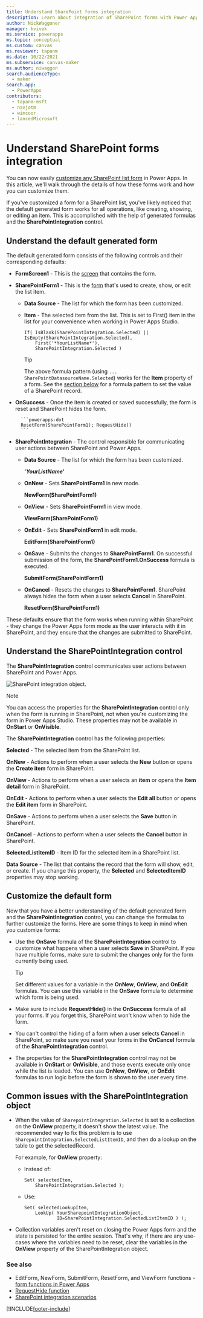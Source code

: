 ```yaml
---
title: Understand SharePoint forms integration
description: Learn about integration of SharePoint forms with Power Apps, and how to customize those forms.
author: NickWaggoner
manager: kvivek
ms.service: powerapps
ms.topic: conceptual
ms.custom: canvas
ms.reviewer: tapanm
ms.date: 10/22/2021
ms.subservice: canvas-maker
ms.author: niwaggon
search.audienceType: 
  - maker
search.app: 
  - PowerApps
contributors:
  - tapanm-msft
  - navjotm
  - wimcoor
  - lancedMicrosoft
---
```

# Understand SharePoint forms integration
You can now easily [customize any SharePoint list form](customize-list-form.md) in Power Apps. In this article, we'll walk through the details of how these forms work and how you can customize them.

If you've customized a form for a SharePoint list, you've likely noticed that the default generated form works for all operations, like creating, showing, or editing an item. This is accomplished with the help of generated formulas and the **SharePointIntegration** control.

## Understand the default generated form

The default generated form consists of the following controls and their corresponding defaults:

* **FormScreen1** - This is the [screen](controls/control-screen.md) that contains the form.

* **SharePointForm1** - This is the [form](working-with-forms.md) that's used to create, show, or edit the list item.

    * **Data Source** - The list for which the form has been customized.

    * **Item** - The selected item from the list. This is set to First() item in the list for your convenience when working in Power Apps Studio.

        ```powerapps-dot
        If( IsBlank(SharePointIntegration.Selected) || IsEmpty(SharePointIntegration.Selected),
            First('*YourListName*'),
            SharePointIntegration.Selected )
        ```
        > [!TIP]
        > The above formula pattern (using `... SharePointDatasourceName.Selected`) works for the **Item** property of a form. See the [section below](#common-issues-with-the-sharepointintegration-object) for a formula pattern to set the value of a SharePoint record.

* **OnSuccess** -  Once the item is created or saved successfully, the form is reset and SharePoint hides the form.

        ```powerapps-dot
        ResetForm(SharePointForm1); RequestHide()
        ```

* **SharePointIntegration** - The control responsible for communicating user actions between SharePoint and Power Apps.

    * **Data Source** - The list for which the form has been customized.

        **'*YourListName*'**

    * **OnNew** - Sets **SharePointForm1** in new mode.

        **NewForm(SharePointForm1)**

    * **OnView** - Sets **SharePointForm1** in view mode.

        **ViewForm(SharePointForm1)**

    * **OnEdit** - Sets **SharePointForm1** in edit mode.

        **EditForm(SharePointForm1)**

    * **OnSave** - Submits the changes to **SharePointForm1**. On successful submission of the form, the **SharePointForm1.OnSuccess** formula is executed.

        **SubmitForm(SharePointForm1)**

    * **OnCancel** - Resets the changes to **SharePointForm1**. SharePoint always hides the form when a user selects **Cancel** in SharePoint.

        **ResetForm(SharePointForm1)**

These defaults ensure that the form works when running within SharePoint - they change the Power Apps form mode as the user interacts with it in SharePoint, and they ensure that the changes are submitted to SharePoint.

## Understand the SharePointIntegration control
The **SharePointIntegration** control communicates user actions between SharePoint and Power Apps.

![SharePoint integration object.](./media/sharepoint-form-integration/sharepointintegration-object.png)

>[!NOTE]
>You can access the properties for the **SharePointIntegration** control only when the form is running in SharePoint, not when you're customizing the form in Power Apps Studio. These properties may not be available in **OnStart** or **OnVisible**. 

The **SharePointIntegration** control has the following properties:

**Selected** - The selected item from the SharePoint list.

**OnNew** - Actions to perform when a user selects the **New** button or opens the **Create item** form in SharePoint.

**OnView** - Actions to perform when a user selects an **item** or opens the **Item detail** form in SharePoint.

**OnEdit** - Actions to perform when a user selects the **Edit all** button or opens the **Edit item** form in SharePoint.

**OnSave** - Actions to perform when a user selects the **Save** button in SharePoint.

**OnCancel** - Actions to perform when a user selects the **Cancel** button in SharePoint.

**SelectedListItemID** - Item ID for the selected item in a SharePoint list.

**Data Source** - The list that contains the record that the form will show, edit, or create. If you change this property, the **Selected** and **SelectedItemID** properties may stop working.

## Customize the default form
Now that you have a better understanding of the default generated form and the **SharePointIntegration** control, you can change the formulas to further customize the forms. Here are some things to keep in mind when you customize forms:


* Use the **OnSave** formula of the **SharePointIntegration** control to customize what happens when a user selects **Save** in SharePoint. If you have multiple forms, make sure to submit the changes only for the form currently being used.

  > [!TIP]
  >    Set different values for a variable in the **OnNew**, **OnView**, and **OnEdit** formulas. You can use this variable in the **OnSave** formula to determine which form is being used.

* Make sure to include **RequestHide()** in the **OnSuccess** formula of all your forms. If you forget this, SharePoint won't know when to hide the form.

* You can't control the hiding of a form when a user selects **Cancel** in SharePoint, so make sure you reset your forms in the **OnCancel** formula of the **SharePointIntegration** control.

* The properties for the **SharePointIntegration** control may not be available in **OnStart** or **OnVisible**, and those events execute only once while the list is loaded. You can use **OnNew**, **OnView**, or **OnEdit** formulas to run logic before the form is shown to the user every time. 

## Common issues with the SharePointIntegration object

- When the value of `SharepointIntegration.Selected` is set to a collection on the **OnView** property, it doesn't show the latest value. The recommended way to fix this problem is to use `SharepointIntegration.SelectedListItemID`, and then do a lookup on the table to get the selectedRecord.

    For example, for **OnView** property:

    - Instead of:

        ```powerapps-dot
        Set( selectedItem,
            SharePointIntegration.Selected );
        ```

    - Use:
        ```powerapps-dot
        Set( selectedLookupItem,
            LookUp( YourSharepointIntegrationObject, 
                    ID=SharePointIntegration.SelectedListItemID ) );
        ```

- Collection variables aren't reset on closing the Power Apps form and the state is persisted for the entire session. That's why, if there are any use-cases where the variables need to be reset, clear the variables in the **OnView** property of the SharePointIntegration object.

### See also

- EditForm, NewForm, SubmitForm, ResetForm, and ViewForm functions - [form functions in Power Apps](functions/function-form.md)
- [RequestHide function](functions/function-requesthide.md)
- [SharePoint integration scenarios](sharepoint/scenarios-intro.md)


[!INCLUDE[footer-include](../../includes/footer-banner.md)]